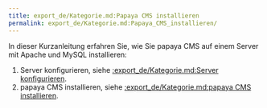 ```yaml
---
title: export_de/Kategorie.md:Papaya CMS installieren
permalink: export_de/Kategorie.md:Papaya_CMS_installieren/
---
```


In dieser Kurzanleitung erfahren Sie, wie Sie papaya CMS auf einem Server mit Apache und MySQL installieren:

1.  Server konfigurieren, siehe [:export_de/Kategorie.md:Server konfigurieren](/:export_de/Kategorie.md:Server_konfigurieren ).
2.  papaya CMS installieren, siehe [:export_de/Kategorie.md:papaya CMS installieren](/:export_de/Kategorie.md:papaya_CMS_installieren ).
